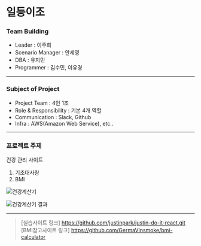 # 일등이조

### Team Building
* Leader  : 이주희
* Scenario Manager : 안세영
* DBA : 유지민
* Programmer : 김수민, 이유경

***

### Subject of Project
+ Project Team : 4인 1조
+ Role & Responsibility : 기본 4개 역할
+ Communication : Slack, Github
+ Infra : AWS(Amazon Web Service), etc..

***

### 프로젝트 주제
건강 관리 사이트
1. 기초대사량
2. BMI

![건강계산기](https://user-images.githubusercontent.com/95954000/163814637-d5e86e35-ffab-4873-9271-a4b746f60c66.png)

![건강계산기 결과](https://user-images.githubusercontent.com/86606660/163813726-8abacf12-8509-4c88-b1f5-943a7e6014b0.png)

***
> [실습사이트 링크] https://github.com/justinpark/justin-do-it-react.git 
> [BMI참고사이트 링크] https://github.com/GermaVinsmoke/bmi-calculator



